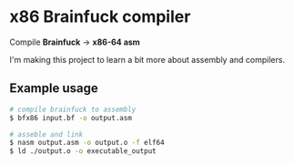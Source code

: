 # x86 Brainfuck compiler
Compile **Brainfuck** $\rightarrow$ **x86-64 asm**

I'm making this project to learn a bit more about assembly and compilers.

## Example usage
```bash
# compile brainfuck to assembly
$ bfx86 input.bf -o output.asm

# asseble and link
$ nasm output.asm -o output.o -f elf64
$ ld ./output.o -o executable_output
```